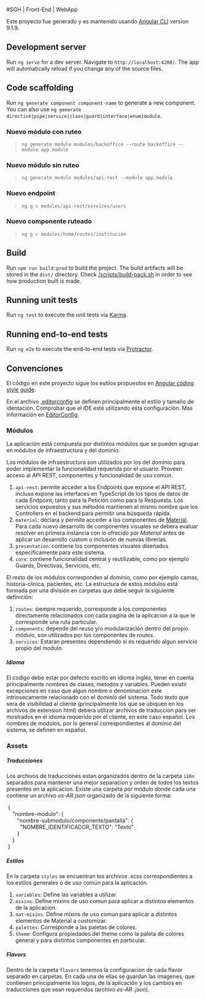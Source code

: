 #SGH | Front-End | WebApp

Este proyecto fue generado y es mantenido usando [Angular CLI](https://github.com/angular/angular-cli) version 9.1.9.

## Development server

Run `ng serve` for a dev server. Navigate to `http://localhost:4200/`. The app will automatically reload if you change any of the source files.

## Code scaffolding

Run `ng generate component component-name` to generate a new component. You can also use `ng generate directive|pipe|service|class|guard|interface|enum|module`.

### Nuevo módulo con ruteo
> `ng generate module modules/backoffice --route backoffice --module app.module`

### Nuevo módulo sin ruteo
> `ng generate module modules/api-rest --module app.module`

### Nuevo endpoint
> `ng g s modules/api-rest/services/users`

### Nuevo componente ruteado
> `ng g c modules/home/routes/institucion`

## Build

Run `npm run build:prod` to build the project. The build artifacts will be stored in the `dist/` directory. Check [/scripts/build-pack.sh](../../scripts/build-pack.sh) in order to see how production built is made.

## Running unit tests

Run `ng test` to execute the unit tests via [Karma](https://karma-runner.github.io).

## Running end-to-end tests

Run `ng e2e` to execute the end-to-end tests via [Protractor](http://www.protractortest.org/).

## Convenciones

El código en este proyecto sigue los estilos propuestos en [Angular coding style guide](https://angular.io/guide/styleguide).

En el archivo [.editorconfig](./.editorconf) se definen principalmente el estilo y tamaño de identación. Comprobar que el IDE esté utilizando esta configuración. Mas información en [EditorConfig](https://editorconfig.org/).

### Módulos

La aplicación está compuesta por distintos módulos que se pueden agrupar en módulos de infraestructura y del dominio.

Los módulos de infraestructura son utilizados por los del dominio para poder implementar la funcionalidad requerida por el usuario. Proveen acceso al API REST, componentes y funcionalidad de uso común. 

1. `api-rest`: permite acceder a los Endpoints que expone el API REST, incluso expone las interfaces en TypeScript de los tipos de datos de cada Endpoint, tanto para la Petición como para la Respuesta. Los servicios expuestos y sus métodos mantienen el mismo nombre que los Controllers en el backend para permitir una búsqueda rápida.
2. `material`: declara y permite acceder a los componentes de [Material](https://material.angular.io/). Para cada nuevo desarrollo 
de componentes visuales se debera evaluar resolver en primera instancia con lo ofrecido por *Material* antes de aplicar un desarrollo 
custom o inclusión de nuevas librerías. 
3. `presentation`: contiene los componentes visuales diseñados especificamente para este sistema.
4. `core`: contiene funcionalidad central y reutilizable, como por ejemplo Guards, Directivas, Servicios, etc.

El resto de los módulos corresponden al dominio, como por ejemplo camas, historia-clinica, pacientes, etc. 
La estructura de estos módulos está formada por una división en carpetas que debe seguir la siguiente definición:

1. `routes`: siempre requerido, corresponde a los componentes directamente relacionados con cada pagina de la aplicacion a la que le 
corresponde una ruta particular.
2. `components`: depende del reuso y/o modularización dentro del propio módulo, son utilizados por los componentes de *routes*.
3. `services`: Estaran presentes dependiendo si es requerido algun servicio propio del modulo.

##### Idioma 
El codigo debe estar por defecto escrito en idioma inglés, tener en cuenta principalmente nombres de clases, metodos y variables. Pueden 
existir excepciones en caso que algun nombre o denominacion este intrinsecamente relacionado con el dominio del sistema.
Todo texto que sera de visibilidad al cliente (principalmente los que se ubiquen en los archivos de extension html) 
debera utilizar archivos de traduccion para ser mostrados en el idioma 
requerido por el cliente, en este caso español. 
Los nombres de modulos, por lo general correspondientes al dominio del sistema, se definen en español. 


### Assets

##### Traducciones

Los archivos de traducciones estan organizados dentro de la carpeta `i18n` separados para mantener una mejor separacion y orden de todos 
los textos presentes en la aplicacion. 
Existe una carpeta por módulo donde cada una contiene un archivo *es-AR.json* organizado de la siguiente forma:

&nbsp;{  
	&nbsp;&nbsp;&nbsp; "nombre-modulo": {  
		&nbsp;&nbsp;&nbsp;&nbsp;&nbsp;&nbsp; "nombre-submodulo/componente/pantalla": {  
			&nbsp;&nbsp;&nbsp;&nbsp;&nbsp;&nbsp;&nbsp;&nbsp; "NOMBRE_IDENTIFICADOR_TEXTO": "Texto"  
		&nbsp;&nbsp;&nbsp;&nbsp;&nbsp;&nbsp; }  
	&nbsp;&nbsp;&nbsp; }  
&nbsp;}  
  
##### Estilos

En la carpeta `styles` se encuentran los archivos *.scss* correspondientes a los estilos generales o de uso común para la aplicación.

1. `variables`: Define las variables a utilizar.
2. `mixins`: Define mixins de uso comun para aplicar a distintos elementos de la aplicacion.
3. `mat-mixins`: Define mixins de uso comun para aplicar a distintos elementos de Material a customizar.
4. `palettes`: Corresponde a las paletas de colores.
5. `theme`: Configura propiedades del theme como la paleta de colores general y para distintos componentes en particular.


##### Flavors

Dentro de la carpeta `flavors` tenemos la configuracion de cada flavor separado en carpetas. En cada una de ellas se guardan las 
imagenes, que contienen principalmente los logos, de la aplicación y los cambios en traducciones que sean requeridos (archivo *es-AR
.json*).
